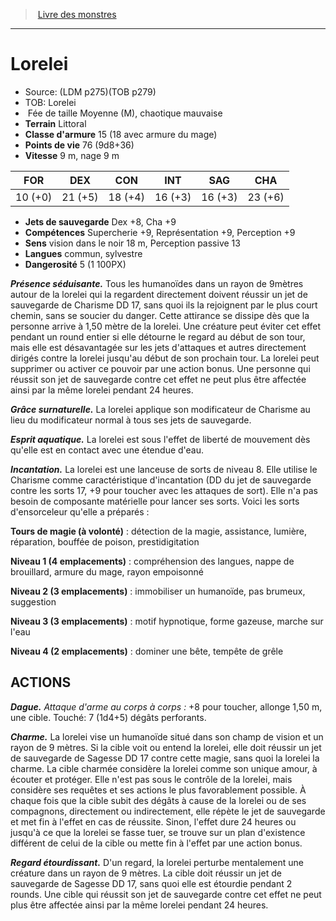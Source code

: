 ﻿> [Livre des monstres](tome_of_beasts.md)

---

# Lorelei

- Source: (LDM p275)(TOB p279)
- TOB: Lorelei
-  Fée de taille Moyenne (M), chaotique mauvaise
- **Terrain** Littoral
- **Classe d'armure** 15 (18 avec armure du mage)
- **Points de vie** 76 (9d8+36)
- **Vitesse** 9 m, nage 9 m

|FOR|DEX|CON|INT|SAG|CHA|
|---|---|---|---|---|---|
|10 (+0)|21 (+5)|18 (+4)|16 (+3)|16 (+3)|23 (+6)|

- **Jets de sauvegarde** Dex +8, Cha +9
- **Compétences** Supercherie +9, Représentation +9, Perception +9
- **Sens** vision dans le noir 18 m, Perception passive 13
- **Langues** commun, sylvestre
- **Dangerosité** 5 (1 100PX)

**_Présence séduisante._** Tous les humanoïdes dans un rayon de 9mètres autour de la lorelei qui la regardent directement doivent réussir un jet de sauvegarde de Charisme DD 17, sans quoi ils la rejoignent par le plus court chemin, sans se soucier du danger. Cette attirance se dissipe dès que la personne arrive à 1,50 mètre de la lorelei. Une créature peut éviter cet effet pendant un round entier si elle détourne le regard au début de son tour, mais elle est désavantagée sur les jets d'attaques et autres directement dirigés contre la lorelei jusqu'au début de son prochain tour. La lorelei peut supprimer ou activer ce pouvoir par une action bonus. Une personne qui réussit son jet de sauvegarde contre cet effet ne peut plus être affectée ainsi par la même lorelei pendant 24 heures.

**_Grâce surnaturelle._** La lorelei applique son modificateur de Charisme au lieu du modificateur normal à tous ses jets de sauvegarde.

**_Esprit aquatique._** La lorelei est sous l'effet de liberté de mouvement
dès qu'elle est en contact avec une étendue d'eau.

**_Incantation._** La lorelei est une lanceuse de sorts de niveau 8. Elle utilise le Charisme comme caractéristique d'incantation (DD du jet de sauvegarde contre les sorts 17, +9 pour toucher avec les attaques de sort). Elle n'a pas besoin de composante matérielle pour lancer ses sorts. Voici les sorts d'ensorceleur qu'elle a préparés :

**Tours de magie (à volonté)** : détection de la magie, assistance, lumière, réparation, bouffée de poison, prestidigitation

**Niveau 1 (4 emplacements)** : compréhension des langues, nappe de brouillard, armure du mage, rayon empoisonné

**Niveau 2 (3 emplacements)** : immobiliser un humanoïde, pas brumeux, suggestion

**Niveau 3 (3 emplacements)** : motif hypnotique, forme gazeuse, marche sur l'eau

**Niveau 4 (2 emplacements)** : dominer une bête, tempête de grêle

## ACTIONS

**_Dague._** _Attaque d'arme au corps à corps :_ +8 pour toucher, allonge 1,50 m, une cible. Touché: 7 (1d4+5) dégâts perforants.

**_Charme._** La lorelei vise un humanoïde situé dans son champ de vision et un rayon de 9 mètres. Si la cible voit ou entend la lorelei, elle doit réussir un jet de sauvegarde de Sagesse DD 17 contre cette magie, sans quoi la lorelei la charme. La cible charmée considère la lorelei comme son unique amour, à écouter et protéger. Elle n'est pas sous le contrôle de la lorelei, mais considère ses requêtes et ses actions le plus favorablement possible. À chaque fois que la cible subit des dégâts à cause de la lorelei ou de ses compagnons, directement ou indirectement, elle répète le jet de sauvegarde et met fin à l'effet en cas de réussite. Sinon, l'effet dure 24 heures ou jusqu'à ce que la lorelei se fasse tuer, se trouve sur un plan d'existence différent de celui de la cible ou mette fin à l'effet par une action bonus.

**_Regard étourdissant._** D'un regard, la lorelei perturbe mentalement une créature dans un rayon de 9 mètres. La cible doit réussir un jet de sauvegarde de Sagesse DD 17, sans quoi elle est étourdie pendant 2 rounds. Une cible qui réussit son jet de sauvegarde contre cet effet ne peut plus être affectée ainsi par la même lorelei pendant 24 heures.

